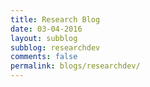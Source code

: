 ```yaml
---
title: Research Blog
date: 03-04-2016
layout: subblog
subblog: researchdev
comments: false
permalink: blogs/researchdev/
---
```



